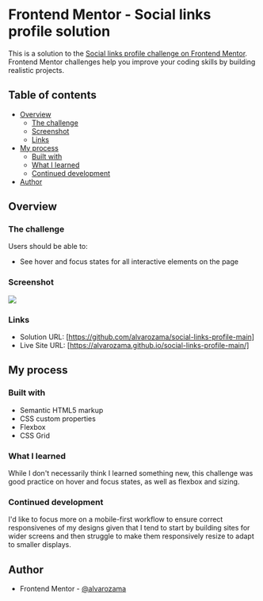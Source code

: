# Frontend Mentor - Social links profile solution

This is a solution to the [Social links profile challenge on Frontend Mentor](https://www.frontendmentor.io/challenges/social-links-profile-UG32l9m6dQ). Frontend Mentor challenges help you improve your coding skills by building realistic projects. 

## Table of contents

- [Overview](#overview)
  - [The challenge](#the-challenge)
  - [Screenshot](#screenshot)
  - [Links](#links)
- [My process](#my-process)
  - [Built with](#built-with)
  - [What I learned](#what-i-learned)
  - [Continued development](#continued-development)
- [Author](#author)

## Overview

### The challenge

Users should be able to:

- See hover and focus states for all interactive elements on the page

### Screenshot

![](./assets/images/social-links.png)

### Links

- Solution URL: [https://github.com/alvarozama/social-links-profile-main]
- Live Site URL: [https://alvarozama.github.io/social-links-profile-main/]

## My process

### Built with

- Semantic HTML5 markup
- CSS custom properties
- Flexbox
- CSS Grid

### What I learned

While I don't necessarily think I learned something new, this challenge was good practice on hover and focus states, as well as flexbox and sizing.

### Continued development

I'd like to focus more on a mobile-first workflow to ensure correct responsivenes of my designs given that I tend to start by building sites for wider screens and then struggle to make them responsively resize to adapt to smaller displays.

## Author

- Frontend Mentor - [@alvarozama](https://www.frontendmentor.io/profile/alvarozama)


